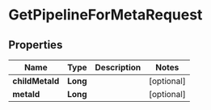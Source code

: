 # GetPipelineForMetaRequest

## Properties
Name | Type | Description | Notes
------------ | ------------- | ------------- | -------------
**childMetaId** | **Long** |  |  [optional]
**metaId** | **Long** |  |  [optional]
